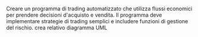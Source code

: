 Creare un programma di trading automatizzato che utilizza flussi economici per prendere decisioni d'acquisto e vendita.
Il programma deve implementare strategie di trading semplici e includere funzioni di gestione del rischio.
crea relativo diagramma UML